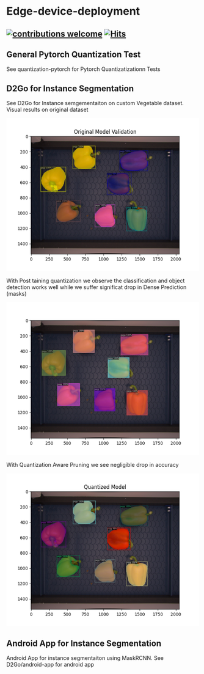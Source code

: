 # Edge-device-deployment
## [![contributions welcome](https://img.shields.io/badge/contributions-welcome-brightgreen.svg?style=flat)](https://github.com/Asad-Ismail/Edge-device-deployment/issues) [![Hits](https://hits.seeyoufarm.com/api/count/incr/badge.svg?url=https%3A%2F%2Fgithub.com%2FAsad-Ismail%2FEdge-device-deployment&count_bg=%2379C83D&title_bg=%23555555&icon=&icon_color=%23E7E7E7&title=hits&edge_flat=false)](https://hits.seeyoufarm.com)

## General Pytorch Quantization Test
See quantization-pytorch for Pytorch Quantizatizationn Tests

## D2Go for Instance Segmentation
See D2Go for Instance semgementaiton on custom Vegetable dataset. 
Visual results on original dataset

<p align="center">
    <img src="images/org_model.png" alt="animated" width=650 height=400 />
  </p>
  
With Post taining quantization we observe the classification and object detection works well while we suffer significat drop in Dense Prediction (masks)

<p align="center">
    <img src="images/post_quantization.png" alt="animated" width=650 height=400 />
  </p>

With Quantization Aware Pruning we see negligible drop in accuracy
                                                         
<p align="center">
    <img src="images/QAT_model.png" alt="animated" width=650 height=400 />
  </p>



## Android App for Instance Segmentation
Android App for instance segmentaiton using MaskRCNN. See D2Go/android-app for android app

